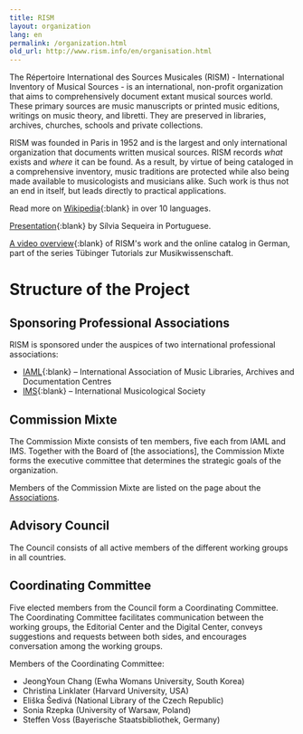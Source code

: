 ```yaml
---
title: RISM
layout: organization
lang: en
permalink: /organization.html
old_url: http://www.rism.info/en/organisation.html
---
```


The Répertoire International des Sources Musicales (RISM) - International Inventory of Musical Sources - is an international, non-profit organization that aims to comprehensively document extant musical sources world. These primary sources are music manuscripts or printed music editions, writings on music theory, and libretti. They are preserved in libraries, archives, churches, schools and private collections.

RISM was founded in Paris in 1952 and is the largest and only international organization that documents written musical sources. RISM records _what_ exists and _where_ it can be found. As a result, by virtue of being cataloged in a comprehensive inventory, music traditions are protected while also being made available to musicologists and musicians alike. Such work is thus not an end in itself, but leads directly to practical applications.


Read more on [Wikipedia](https://en.wikipedia.org/wiki/R%C3%A9pertoire_International_des_Sources_Musicales){:blank} in over 10 languages.

[Presentation](http://www.bnportugal.pt/images/stories/agenda/2017/RISM_apresentacao_BNP2017.pdf){:blank} by Sílvia Sequeira in Portuguese.

[A video overview](https://youtu.be/K34u716Uwmk){:blank} of RISM's work and the online catalog in German, part of the series Tübinger Tutorials zur Musikwissenschaft.


# Structure of the Project

## Sponsoring Professional Associations

RISM is sponsored under the auspices of two international professional associations:

* [IAML](https://www.iaml.info/){:blank} – International Association of Music Libraries, Archives and Documentation Centres
* [IMS](https://www.musicology.org/){:blank} – International Musicological Society

## Commission Mixte

The Commission Mixte consists of ten members, five each from IAML and IMS. Together with the Board of [the associations], the Commission Mixte forms the executive committee that determines the strategic goals of the organization.

Members of the Commission Mixte are listed on the page about the [Associations](/organization/the-association.html).

## Advisory Council

The Council consists of all active members of the different working groups in all countries.

## Coordinating Committee

Five elected members from the Council form a Coordinating Committee. The Coordinating Committee facilitates communication between the working groups, the Editorial Center and the Digital Center, conveys suggestions and requests between both sides, and encourages conversation among the working groups.

Members of the Coordinating Committee:

* JeongYoun Chang (Ewha Womans University, South Korea)
* Christina Linklater (Harvard University, USA)
* Eliška Šedivá (National Library of the Czech Republic)
* Sonia Rzepka (University of Warsaw, Poland)
* Steffen Voss (Bayerische Staatsbibliothek, Germany)
